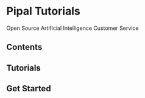 # Pipal Tutorials
Open Source Artificial Intelligence Customer Service


## Contents

## Tutorials

## Get Started